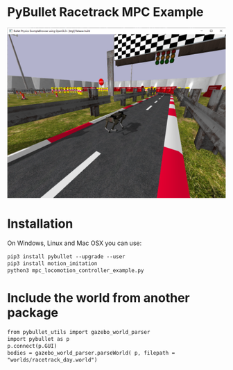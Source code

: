 # PyBullet Racetrack MPC Example

![PyBullet](docs/images/pybullet_racetrack.png)

# Installation

On Windows, Linux and Mac OSX you can use:

```
pip3 install pybullet --upgrade --user
pip3 install motion_imitation
python3 mpc_locomotion_controller_example.py
```

# Include the world from another package

```
from pybullet_utils import gazebo_world_parser
import pybullet as p
p.connect(p.GUI)
bodies = gazebo_world_parser.parseWorld( p, filepath = "worlds/racetrack_day.world")
```

